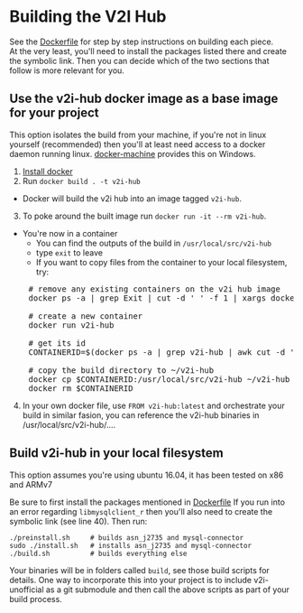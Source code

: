 # Building the V2I Hub

See the  [Dockerfile](Dockerfile) for step by step instructions on building each piece.  
At the very least, you'll need to install the packages listed there and create the symbolic link.
Then you can decide which of the two sections that follow is more relevant for you.

## Use the v2i-hub docker image as a base image for your project

This option isolates the build from your machine, if you're not in linux yourself (recommended) then you'll at least need access to a docker daemon running linux. [docker-machine](https://docs.docker.com/machine/) provides this on Windows.

 1. [Install docker](https://www.digitalocean.com/community/tutorials/how-to-install-and-use-docker-on-ubuntu-16-04)
 2. Run `docker build . -t v2i-hub`
  - Docker will build the v2i hub into an image tagged `v2i-hub`.
 3. To poke around the built image run `docker run -it --rm v2i-hub`.
  - You're now in a container
    - You can find the outputs of the build in `/usr/local/src/v2i-hub`
    - type `exit` to leave
     - If you want to copy files from the container to your local filesystem, try:
<pre>
    # remove any existing containers on the v2i hub image
    docker ps -a | grep Exit | cut -d ' ' -f 1 | xargs docker rm
    
    # create a new container
    docker run v2i-hub 

    # get its id
    CONTAINERID=$(docker ps -a | grep v2i-hub | awk cut -d ' ' -f 1)
    
    # copy the build directory to ~/v2i-hub
    docker cp $CONTAINERID:/usr/local/src/v2i-hub ~/v2i-hub
    docker rm $CONTAINERID
</pre>
    
 4. In your own docker file, use `FROM v2i-hub:latest` and orchestrate your build in similar fasion, you can reference the v2i-hub binaries in /usr/local/src/v2i-hub/....

## Build v2i-hub in your local filesystem

This option assumes you're using ubuntu 16.04, it has been tested on x86 and ARMv7

Be sure to first install the packages mentioned in [Dockerfile](Dockerfile)
If you run into an error regarding `libmysqlclient_r` then you'll also need to create the symbolic link (see line 40).
Then run:

    ./preinstall.sh     # builds asn_j2735 and mysql-connector
    sudo ./install.sh   # installs asn_j2735 and mysql-connector
    ./build.sh          # builds everything else

Your binaries will be in folders called `build`, see those build scripts for details.
One way to incorporate this into your project is to include v2i-unofficial as a git submodule and then call the above scripts as part of your build process.

